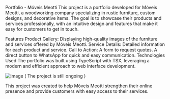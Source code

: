 Portfolio - Móveis Meotti
This project is a portfolio developed for Móveis Meotti, a woodworking company specializing in rustic furniture, custom designs, and decorative items. The goal is to showcase their products and services professionally, with an intuitive design and features that make it easy for customers to get in touch.

Features
Product Gallery: Displaying high-quality images of the furniture and services offered by Móveis Meotti.
Service Details: Detailed information for each product and service.
Call to Action:
A form to request quotes.
A direct button to WhatsApp for quick and easy communication.
Technologies Used
The portfolio was built using TypeScript with TSX, leveraging a modern and efficient approach to web interface development.

![image](https://github.com/user-attachments/assets/302974f5-9e7c-4d2e-acf9-8de92ed4eea4)
( The project is still ongoing )

This project was created to help Móveis Meotti strengthen their online presence and provide customers with easy access to their services.
